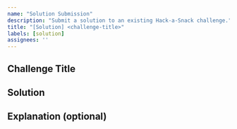 ```yaml
---
name: "Solution Submission"
description: "Submit a solution to an existing Hack-a-Snack challenge."
title: "[Solution] <challenge-title>"
labels: [solution]
assignees: ''
---
```


## Challenge Title

<!-- The title or filename of the challenge you are solving -->

## Solution

<!-- Paste your solution code, regex, or explanation here -->

## Explanation (optional)

<!-- Briefly explain your approach or reasoning -->
